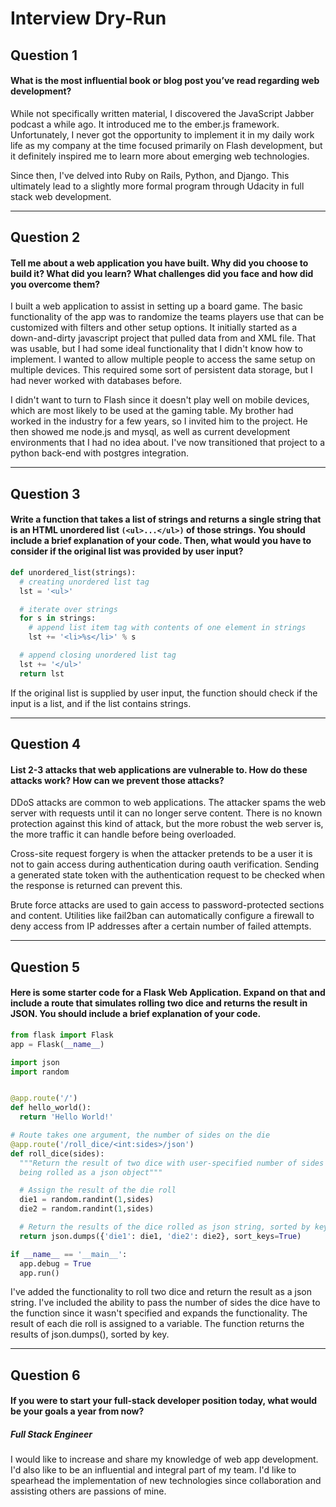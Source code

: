 # Interview Dry-Run

## Question 1
#### What is the most influential book or blog post you’ve read regarding web development?

While not specifically written material, I discovered the JavaScript Jabber podcast a while ago. It introduced me to the ember.js framework. 
Unfortunately, I never got the opportunity to implement it in my daily work life as my company at the time focused primarily on Flash development, 
but it definitely inspired me to learn more about emerging web technologies.

Since then, I've delved into Ruby on Rails, Python, and Django. This ultimately lead to a slightly more formal program through Udacity in full stack web development.

---

## Question 2
#### Tell me about a web application you have built. Why did you choose to build it? What did you learn? What challenges did you face and how did you overcome them?

I built a web application to assist in setting up a board game. The basic functionality of the app was to randomize the teams players use that can be customized with filters and other setup options. 
It initially started as a down-and-dirty javascript project that pulled data from and XML file. That was usable, but I had some ideal functionality that I didn't know how to implement. 
I wanted to allow multiple people to access the same setup on multiple devices. This required some sort of persistent data storage, but I had never worked with databases before.

I didn't want to turn to Flash since it doesn't play well on mobile devices, which are most likely to be used at the gaming table. My brother had worked in the industry for a few years, 
so I invited him to the project. He then showed me node.js and mysql, as well as current development environments that I had no idea about. I've now transitioned that project to a python back-end with postgres integration.

---

## Question 3
#### Write a function that takes a list of strings and returns a single string that is an HTML unordered list `(<ul>...</ul>)` of those strings. You should include a brief explanation of your code. Then, what would you have to consider if the original list was provided by user input?

```python
def unordered_list(strings):
  # creating unordered list tag
  lst = '<ul>'

  # iterate over strings
  for s in strings:
    # append list item tag with contents of one element in strings
    lst += '<li>%s</li>' % s

  # append closing unordered list tag
  lst += '</ul>'
  return lst

```

If the original list is supplied by user input, the function should check if the input is a list, and if the list contains strings.

---

## Question 4
#### List 2-3 attacks that web applications are vulnerable to. How do these attacks work? How can we prevent those attacks?

DDoS attacks are common to web applications. The attacker spams the web server with requests until it can no longer serve content. 
There is no known protection against this kind of attack, but the more robust the web server is, the more traffic it can handle before being overloaded.

Cross-site request forgery is when the attacker pretends to be a user it is not to gain access during authentication during oauth verification. 
Sending a generated state token with the authentication request to be checked when the response is returned can prevent this.

Brute force attacks are used to gain access to password-protected sections and content. Utilities like fail2ban can automatically configure a 
firewall to deny access from IP addresses after a certain number of failed attempts.

---

## Question 5
#### Here is some starter code for a Flask Web Application. Expand on that and include a route that simulates rolling two dice and returns the result in JSON. You should include a brief explanation of your code.

```python
from flask import Flask
app = Flask(__name__)

import json
import random


@app.route('/')
def hello_world():
  return 'Hello World!'

# Route takes one argument, the number of sides on the die
@app.route('/roll_dice/<int:sides>/json')
def roll_dice(sides):
  """Return the result of two dice with user-specified number of sides
  being rolled as a json object"""

  # Assign the result of the die roll
  die1 = random.randint(1,sides)
  die2 = random.randint(1,sides)

  # Return the results of the dice rolled as json string, sorted by key
  return json.dumps({'die1': die1, 'die2': die2}, sort_keys=True)

if __name__ == '__main__':
  app.debug = True
  app.run()

```

I've added the functionality to roll two dice and return the result as a json string. 
I've included the ability to pass the number of sides the dice have to the function since it wasn't specified and expands the functionality. 
The result of each die roll is assigned to a variable. The function returns the results of json.dumps(), sorted by key.

---

## Question 6
#### If you were to start your full-stack developer position today, what would be your goals a year from now? 

##### Full Stack Engineer
I would like to increase and share my knowledge of web app development. I'd also like to be an influential and integral part of my team. 
I'd like to spearhead the implementation of new technologies since collaboration and assisting others are passions of mine.
